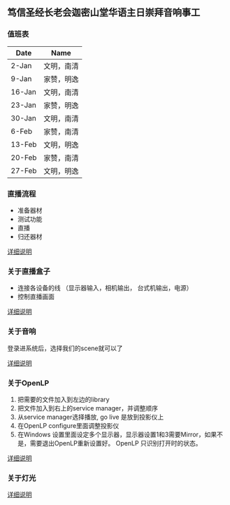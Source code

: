 ## 笃信圣经长老会迦密山堂华语主日崇拜音响事工

### 值班表

|Date|Name|
|------|------|
|2-Jan|  文明，南清|
|9-Jan| 家赞，明逸|
|16-Jan| 文明，南清|
|23-Jan| 家赞，明逸|
|30-Jan| 文明，南清|
|6-Feb| 家赞，南清|
|13-Feb| 文明，明逸|
|20-Feb| 家赞，南清|
|27-Feb| 文明，明逸|


### 直播流程

- 准备器材
- 测试功能
- 直播
- 归还器材

[详细说明](flowchart)

### 关于直播盒子

- 连接各设备的线 （显示器输入，相机输出， 台式机输出，电源）
- 控制直播画面

[详细说明](livebox)

### 关于音响

登录进系统后，选择我们的scene就可以了

[详细说明](sound)

### 关于OpenLP

1. 把需要的文件加入到左边的library
2. 把文件加入到右上的service manager，并调整顺序
3. 从service manager选择播放, go live 是放到投影仪上
4. 在OpenLP configure里面调整投影仪
5. 在Windows 设置里面设定多个显示器，显示器设置1和3需要Mirror，如果不是，需要退出OpenLP重新设置好。 OpenLP 只识别打开时的状态。

[详细说明](openlp)

### 关于灯光

[详细说明](light)
